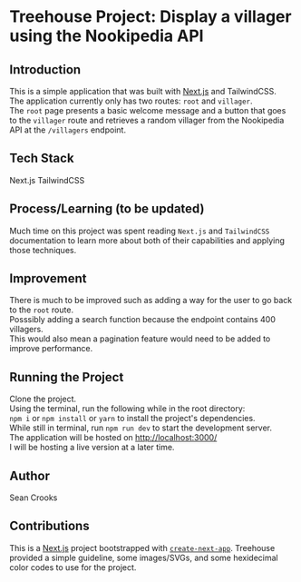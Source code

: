 # Treehouse Project: Display a villager using the Nookipedia API
## Introduction
This is a simple application that was built with [Next.js](https://nextjs.org/) and TailwindCSS. 
<br /> The application currently only has two routes: ```root``` and ```villager```. 
<br /> The ```root``` page presents a basic welcome message and a button that goes to the ```villager``` route and retrieves a random villager from the Nookipedia API at the ```/villagers``` endpoint.

## Tech Stack
Next.js
TailwindCSS

## Process/Learning (to be updated)
Much time on this project was spent reading ```Next.js``` and ```TailwindCSS``` documentation to learn more about both of their capabilities and applying those techniques.

## Improvement
There is much to be improved such as adding a way for the user to go back to the ```root``` route.
<br />Posssibly adding a search function because the endpoint contains 400 villagers.
<br />This would also mean a pagination feature would need to be added to improve performance.

## Running the Project
Clone the project.
<br />Using the terminal, run the following while in the root directory:
<br /> ```npm i```  or  ```npm install``` or ```yarn``` to install the project's dependencies.
<br /> While still in terminal, run ```npm run dev``` to start the development server.
<br /> The application will be hosted on [http://localhost:3000/](http://localhost:3000/)
<br /> I will be hosting a live version at a later time.

## Author
Sean Crooks

## Contributions
This is a [Next.js](https://nextjs.org/) project bootstrapped with [`create-next-app`](https://github.com/vercel/next.js/tree/canary/packages/create-next-app).
Treehouse provided a simple guideline, some images/SVGs, and some hexidecimal color codes to use for the project.
